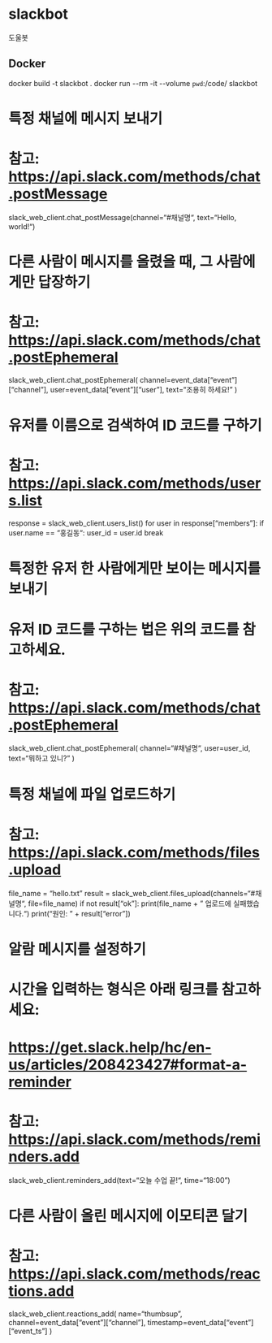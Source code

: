 # slackbot

도울봇

## Docker

docker build -t slackbot .
docker run --rm -it --volume `pwd`:/code/ slackbot

# 특정 채널에 메시지 보내기

# 참고: https://api.slack.com/methods/chat.postMessage

slack_web_client.chat_postMessage(channel=“#채널명“, text=“Hello, world!“)

# 다른 사람이 메시지를 올렸을 때, 그 사람에게만 답장하기

# 참고: https://api.slack.com/methods/chat.postEphemeral

slack_web_client.chat_postEphemeral(
channel=event_data[“event”][“channel”],
user=event_data[“event”][“user”],
text=“조용히 하세요!”
)

# 유저를 이름으로 검색하여 ID 코드를 구하기

# 참고: https://api.slack.com/methods/users.list

response = slack_web_client.users_list()
for user in response[“members”]:
if user.name == “홍길동“:
user_id = user.id
break

# 특정한 유저 한 사람에게만 보이는 메시지를 보내기

# 유저 ID 코드를 구하는 법은 위의 코드를 참고하세요.

# 참고: https://api.slack.com/methods/chat.postEphemeral

slack_web_client.chat_postEphemeral(
channel=“#채널명“, user=user_id, text=“뭐하고 있니?”
)

# 특정 채널에 파일 업로드하기

# 참고: https://api.slack.com/methods/files.upload

file_name = “hello.txt”
result = slack_web_client.files_upload(channels=“#채널명“, file=file_name)
if not result[“ok”]:
print(file_name + ” 업로드에 실패했습니다.“)
print(“원인: ” + result[“error”])

# 알람 메시지를 설정하기

# 시간을 입력하는 형식은 아래 링크를 참고하세요:

# https://get.slack.help/hc/en-us/articles/208423427#format-a-reminder

# 참고: https://api.slack.com/methods/reminders.add

slack_web_client.reminders_add(text=“오늘 수업 끝!“, time=“18:00”)

# 다른 사람이 올린 메시지에 이모티콘 달기

# 참고: https://api.slack.com/methods/reactions.add

slack_web_client.reactions_add(
name=“thumbsup”,
channel=event_data[“event”][“channel”],
timestamp=event_data[“event”][“event_ts”]
)
